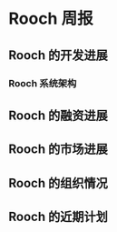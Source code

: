 # Rooch 周报

## Rooch 的开发进展

### Rooch 系统架构

## Rooch 的融资进展

## Rooch 的市场进展

## Rooch 的组织情况

## Rooch 的近期计划
